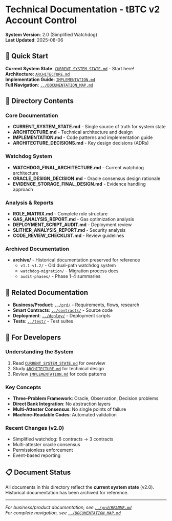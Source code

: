 # Technical Documentation - tBTC v2 Account Control

**System Version**: 2.0 (Simplified Watchdog)  
**Last Updated**: 2025-08-06

## 📍 Quick Start

**Current System State**: [`CURRENT_SYSTEM_STATE.md`](CURRENT_SYSTEM_STATE.md) - Start here!  
**Architecture**: [`ARCHITECTURE.md`](ARCHITECTURE.md)  
**Implementation Guide**: [`IMPLEMENTATION.md`](IMPLEMENTATION.md)  
**Full Navigation**: [`../DOCUMENTATION_MAP.md`](../DOCUMENTATION_MAP.md)

## 📁 Directory Contents

### Core Documentation
- **CURRENT_SYSTEM_STATE.md** - Single source of truth for system state
- **ARCHITECTURE.md** - Technical architecture and design
- **IMPLEMENTATION.md** - Code patterns and implementation guide
- **ARCHITECTURE_DECISIONS.md** - Key design decisions (ADRs)

### Watchdog System
- **WATCHDOG_FINAL_ARCHITECTURE.md** - Current watchdog architecture
- **ORACLE_DESIGN_DECISION.md** - Oracle consensus design rationale
- **EVIDENCE_STORAGE_FINAL_DESIGN.md** - Evidence handling approach

### Analysis & Reports
- **ROLE_MATRIX.md** - Complete role structure
- **GAS_ANALYSIS_REPORT.md** - Gas optimization analysis
- **DEPLOYMENT_SCRIPT_AUDIT.md** - Deployment review
- **SLITHER_ANALYSIS_REPORT.md** - Security analysis
- **CODE_REVIEW_CHECKLIST.md** - Review guidelines

### Archived Documentation
- **archive/** - Historical documentation preserved for reference
  - `v1.1-v1.2/` - Old dual-path watchdog system
  - `watchdog-migration/` - Migration process docs
  - `audit-phases/` - Phase 1-4 summaries

## 🔗 Related Documentation

- **Business/Product**: [`../prd/`](../prd/) - Requirements, flows, research
- **Smart Contracts**: [`../contracts/`](../contracts/) - Source code
- **Deployment**: [`../deploy/`](../deploy/) - Deployment scripts
- **Tests**: [`../test/`](../test/) - Test suites

## 🎯 For Developers

### Understanding the System
1. Read [`CURRENT_SYSTEM_STATE.md`](CURRENT_SYSTEM_STATE.md) for overview
2. Study [`ARCHITECTURE.md`](ARCHITECTURE.md) for technical design
3. Review [`IMPLEMENTATION.md`](IMPLEMENTATION.md) for code patterns

### Key Concepts
- **Three-Problem Framework**: Oracle, Observation, Decision problems
- **Direct Bank Integration**: No abstraction layers
- **Multi-Attester Consensus**: No single points of failure
- **Machine-Readable Codes**: Automated validation

### Recent Changes (v2.0)
- Simplified watchdog: 6 contracts → 3 contracts
- Multi-attester oracle consensus
- Permissionless enforcement
- Event-based reporting

## 📋 Document Status

All documents in this directory reflect the **current system state** (v2.0). Historical documentation has been archived for reference.

---

*For business/product documentation, see [`../prd/README.md`](../prd/README.md)*  
*For complete navigation, see [`../DOCUMENTATION_MAP.md`](../DOCUMENTATION_MAP.md)*